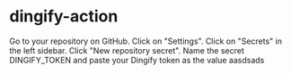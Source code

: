 # dingify-action

Go to your repository on GitHub.
Click on "Settings".
Click on "Secrets" in the left sidebar.
Click "New repository secret".
Name the secret DINGIFY_TOKEN and paste your Dingify token as the value aasdsads